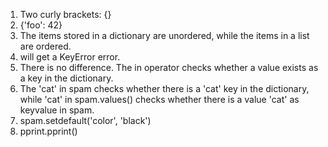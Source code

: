 1. Two curly brackets: {}
2. {'foo': 42}
3. The items stored in a dictionary are unordered, while the items in a list are ordered.
4. will get a KeyError error.
5. There is no difference. The in operator checks whether a value exists as a key in the dictionary.
6. The 'cat' in spam checks whether there is a 'cat' key in the dictionary, while 'cat' in spam.values() checks whether there is a value 'cat' as keyvalue in spam.
7. spam.setdefault('color', 'black')
8. pprint.pprint()
